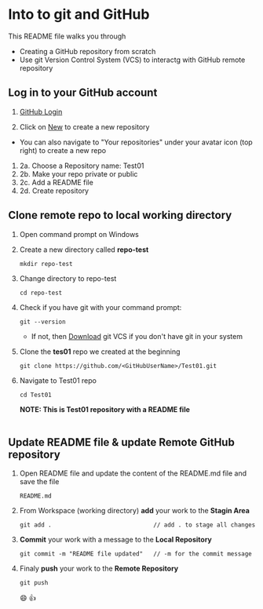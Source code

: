 # Into to git and GitHub

This README file walks you through

- Creating a GitHub repository from scratch
- Use git Version Control System (VCS) to interactg with GitHub remote repository

## **Log in to your GitHub account**

1. [GitHub Login](https://github.com/login)

2. Click on [New](https://github.com/new) to create a new repository

- You can also navigate to "Your repositories" under your avatar icon (top right) to create a new repo

1. 2a. Choose a Repository name: Test01
2. 2b. Make your repo private or public
3. 2c. Add a README file
4. 2d. Create repository <br>

## **Clone remote repo to local working directory**

1. Open command prompt on Windows

2. Create a new directory called **repo-test**

   ```
   mkdir repo-test
   ```

3. Change directory to repo-test

   ```
   cd repo-test
   ```

4. Check if you have git with your command prompt:

   ```
   git --version
   ```

   - If not, then [Download](https://git-scm.com/downloads) git VCS if you don't have git in your system

5. Clone the **tes01** repo we created at the beginning

   ```
   git clone https://github.com/<GitHubUserName>/Test01.git
   ```

6. Navigate to Test01 repo

   ```
   cd Test01
   ```

   **NOTE: This is Test01 repository with a README file** <br><br>

## **Update README file & update Remote GitHub repository**

1. Open README file and update the content of the README.md file and save the file

   ```
   README.md
   ```

2. From Workspace (working directory) **add** your work to the **Stagin Area**

   ```
   git add .                             // add . to stage all changes
   ```

3. **Commit** your work with a message to the **Local Repository**

   ```
   git commit -m "README file updated"   // -m for the commit message
   ```

4. Finaly **push** your work to the **Remote Repository**

   ```
   git push
   ```

   :smile: :+1:
